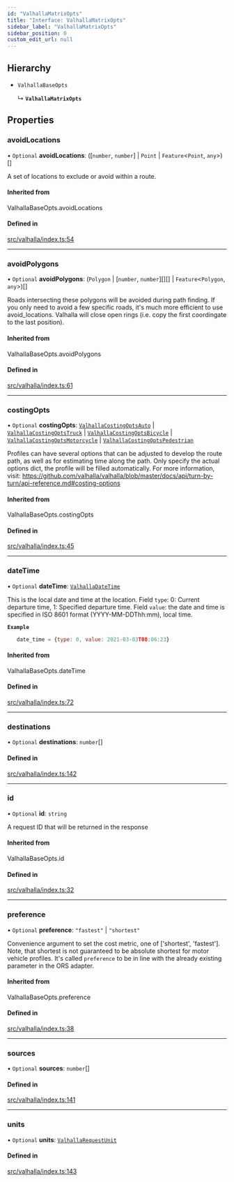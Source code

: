 ```yaml
---
id: "ValhallaMatrixOpts"
title: "Interface: ValhallaMatrixOpts"
sidebar_label: "ValhallaMatrixOpts"
sidebar_position: 0
custom_edit_url: null
---
```


## Hierarchy

- `ValhallaBaseOpts`

  ↳ **`ValhallaMatrixOpts`**

## Properties

### avoidLocations

• `Optional` **avoidLocations**: ([`number`, `number`] \| `Point` \| `Feature`<`Point`, `any`\>)[]

A set of locations to exclude or avoid within a route.

#### Inherited from

ValhallaBaseOpts.avoidLocations

#### Defined in

[src/valhalla/index.ts:54](https://github.com/chrstnbwnkl/routing-js/blob/dffa888/src/valhalla/index.ts#L54)

___

### avoidPolygons

• `Optional` **avoidPolygons**: (`Polygon` \| [`number`, `number`][][] \| `Feature`<`Polygon`, `any`\>)[]

Roads intersecting these polygons
       will be avoided during path finding. If you only need to avoid a few specific roads, it's much more
       efficient to use avoid_locations. Valhalla will close open rings (i.e. copy the first coordingate to the
       last position).

#### Inherited from

ValhallaBaseOpts.avoidPolygons

#### Defined in

[src/valhalla/index.ts:61](https://github.com/chrstnbwnkl/routing-js/blob/dffa888/src/valhalla/index.ts#L61)

___

### costingOpts

• `Optional` **costingOpts**: [`ValhallaCostingOptsAuto`](ValhallaCostingOptsAuto.md) \| [`ValhallaCostingOptsTruck`](ValhallaCostingOptsTruck.md) \| [`ValhallaCostingOptsBicycle`](ValhallaCostingOptsBicycle.md) \| [`ValhallaCostingOptsMotorcycle`](ValhallaCostingOptsMotorcycle.md) \| [`ValhallaCostingOptsPedestrian`](ValhallaCostingOptsPedestrian.md)

Profiles can have several options that can be adjusted to develop the route path,
       as well as for estimating time along the path. Only specify the actual options dict, the profile
       will be filled automatically. For more information, visit:
       https://github.com/valhalla/valhalla/blob/master/docs/api/turn-by-turn/api-reference.md#costing-options

#### Inherited from

ValhallaBaseOpts.costingOpts

#### Defined in

[src/valhalla/index.ts:45](https://github.com/chrstnbwnkl/routing-js/blob/dffa888/src/valhalla/index.ts#L45)

___

### dateTime

• `Optional` **dateTime**: [`ValhallaDateTime`](ValhallaDateTime.md)

This is the local date and time at the location. Field `type`: 0: Current departure time,
  1: Specified departure time. Field `value`: the date and time is specified
  in ISO 8601 format (YYYY-MM-DDThh:mm), local time.

**`Example`**

```js
   date_time = {type: 0, value: 2021-03-03T08:06:23}
   ```

#### Inherited from

ValhallaBaseOpts.dateTime

#### Defined in

[src/valhalla/index.ts:72](https://github.com/chrstnbwnkl/routing-js/blob/dffa888/src/valhalla/index.ts#L72)

___

### destinations

• `Optional` **destinations**: `number`[]

#### Defined in

[src/valhalla/index.ts:142](https://github.com/chrstnbwnkl/routing-js/blob/dffa888/src/valhalla/index.ts#L142)

___

### id

• `Optional` **id**: `string`

A request ID that will be returned in the response

#### Inherited from

ValhallaBaseOpts.id

#### Defined in

[src/valhalla/index.ts:32](https://github.com/chrstnbwnkl/routing-js/blob/dffa888/src/valhalla/index.ts#L32)

___

### preference

• `Optional` **preference**: ``"fastest"`` \| ``"shortest"``

Convenience argument to set the cost metric, one of ['shortest', 'fastest']. Note,
       that shortest is not guaranteed to be absolute shortest for motor vehicle profiles. It's called ``preference``
       to be in line with the already existing parameter in the ORS adapter.

#### Inherited from

ValhallaBaseOpts.preference

#### Defined in

[src/valhalla/index.ts:38](https://github.com/chrstnbwnkl/routing-js/blob/dffa888/src/valhalla/index.ts#L38)

___

### sources

• `Optional` **sources**: `number`[]

#### Defined in

[src/valhalla/index.ts:141](https://github.com/chrstnbwnkl/routing-js/blob/dffa888/src/valhalla/index.ts#L141)

___

### units

• `Optional` **units**: [`ValhallaRequestUnit`](../modules.md#valhallarequestunit)

#### Defined in

[src/valhalla/index.ts:143](https://github.com/chrstnbwnkl/routing-js/blob/dffa888/src/valhalla/index.ts#L143)
